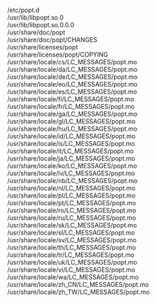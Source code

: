 /etc/popt.d  
/usr/lib/libpopt.so.0  
/usr/lib/libpopt.so.0.0.0  
/usr/share/doc/popt  
/usr/share/doc/popt/CHANGES  
/usr/share/licenses/popt  
/usr/share/licenses/popt/COPYING  
/usr/share/locale/cs/LC\_MESSAGES/popt.mo  
/usr/share/locale/da/LC\_MESSAGES/popt.mo  
/usr/share/locale/de/LC\_MESSAGES/popt.mo  
/usr/share/locale/eo/LC\_MESSAGES/popt.mo  
/usr/share/locale/es/LC\_MESSAGES/popt.mo  
/usr/share/locale/fi/LC\_MESSAGES/popt.mo  
/usr/share/locale/fr/LC\_MESSAGES/popt.mo  
/usr/share/locale/ga/LC\_MESSAGES/popt.mo  
/usr/share/locale/gl/LC\_MESSAGES/popt.mo  
/usr/share/locale/hu/LC\_MESSAGES/popt.mo  
/usr/share/locale/id/LC\_MESSAGES/popt.mo  
/usr/share/locale/is/LC\_MESSAGES/popt.mo  
/usr/share/locale/it/LC\_MESSAGES/popt.mo  
/usr/share/locale/ja/LC\_MESSAGES/popt.mo  
/usr/share/locale/ko/LC\_MESSAGES/popt.mo  
/usr/share/locale/lv/LC\_MESSAGES/popt.mo  
/usr/share/locale/nb/LC\_MESSAGES/popt.mo  
/usr/share/locale/nl/LC\_MESSAGES/popt.mo  
/usr/share/locale/pl/LC\_MESSAGES/popt.mo  
/usr/share/locale/pt/LC\_MESSAGES/popt.mo  
/usr/share/locale/ro/LC\_MESSAGES/popt.mo  
/usr/share/locale/ru/LC\_MESSAGES/popt.mo  
/usr/share/locale/sk/LC\_MESSAGES/popt.mo  
/usr/share/locale/sl/LC\_MESSAGES/popt.mo  
/usr/share/locale/sv/LC\_MESSAGES/popt.mo  
/usr/share/locale/th/LC\_MESSAGES/popt.mo  
/usr/share/locale/tr/LC\_MESSAGES/popt.mo  
/usr/share/locale/uk/LC\_MESSAGES/popt.mo  
/usr/share/locale/vi/LC\_MESSAGES/popt.mo  
/usr/share/locale/wa/LC\_MESSAGES/popt.mo  
/usr/share/locale/zh\_CN/LC\_MESSAGES/popt.mo  
/usr/share/locale/zh\_TW/LC\_MESSAGES/popt.mo  
